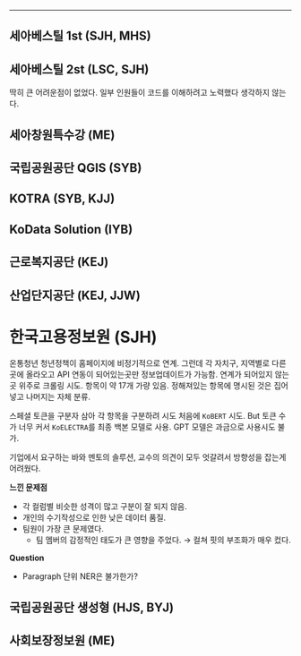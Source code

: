 ----

## 세아베스틸 1st (SJH, MHS)








## 세아베스틸 2st (LSC, SJH)

딱히 큰 어려운점이 없었다. 일부 인원들이 코드를 이해하려고 노력했다 생각하지 않는다.  







## 세아창원특수강 (ME)









## 국립공원공단 QGIS (SYB)









## KOTRA (SYB, KJJ)








## KoData Solution (IYB)









## 근로복지공단 (KEJ)








## 산업단지공단 (KEJ, JJW)









# 한국고용정보원 (SJH)


온통청년 청년정책이 홈페이지에 비정기적으로 연계. 그런데 각 자치구, 지역별로 다른곳에 올라오고 API 연동이 되어있는곳만 정보업데이트가 가능함. 연계가 되어있지 않는 곳 위주로 크롤링 시도. 항목이 약 17개 가량 있음. 정해져있는 항목에 명시된 것은 집어넣고 나머지는 자체 분류.


스페셜 토큰을 구분자 삼아 각 항목을 구분하려 시도
처음에 `KoBERT` 시도. But 토큰 수가 너무 커서 `KoELECTRA`를 최종 백본 모델로 사용.
GPT 모델은 과금으로 사용시도 불가.


기업에서 요구하는 바와 멘토의 솔루션, 교수의 의견이 모두 엇갈려서 방향성을 잡는게 어려웠다. 


**느낀 문제점**
- 각 컬럼별 비슷한 성격이 많고 구분이 잘 되지 않음.
- 개인의 수기작성으로 인한 낮은 데이터 품질.
- 팀원이 가장 큰 문제였다.
	- 팀 멤버의 감정적인 태도가 큰 영향을 주었다.
		→ 컬쳐 핏의 부조화가 매우 컸다.

**Question**
- Paragraph 단위 NER은 불가한가?


## 국립공원공단 생성형 (HJS, BYJ) 






## 사회보장정보원 (ME)






